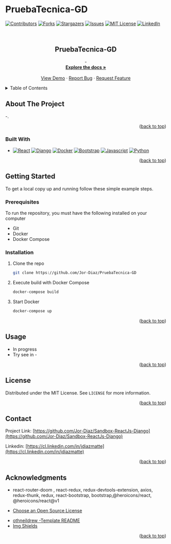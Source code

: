# PruebaTecnica-GD

<a name="readme-top"></a>

[![Contributors][contributors-shield]][contributors-url]
[![Forks][forks-shield]][forks-url]
[![Stargazers][stars-shield]][stars-url]
[![Issues][issues-shield]][issues-url]
[![MIT License][license-shield]][license-url]
[![LinkedIn][linkedin-shield]][linkedin-url]

<!-- PROJECT LOGO -->
<br />
<div align="center">
  <a href="https://github.com/Jor-Diaz/PruebaTecnica-GD">
  </a>

<h2 align="center">PruebaTecnica-GD</h2>

  <p align="center">
    -
    <br />
    <a href="https://github.com/Jor-Diaz/PruebaTecnica-GD"><strong>Explore the docs »</strong></a>
    <br />
    <br />
    <a href="#">View Demo</a>
    ·
    <a href="https://github.com/Jor-Diaz/PruebaTecnica-GD/issues">Report Bug</a>
    ·
    <a href="https://github.com/Jor-Diaz/PruebaTecnica-GD/issues">Request Feature</a>
  </p>
</div>

<!-- TABLE OF CONTENTS -->
<details>
  <summary>Table of Contents</summary>
  <ol>
    <li>
      <a href="#about-the-project">About The Project</a>
      <ul>
        <li><a href="#built-with">Built With</a></li>
      </ul>
    </li>
    <li>
      <a href="#getting-started">Getting Started</a>
      <ul>
        <li><a href="#prerequisites">Prerequisites</a></li>
        <li><a href="#installation">Installation</a></li>
      </ul>
    </li>
    <li><a href="#usage">Usage</a></li>
    <li><a href="#license">License</a></li>
    <li><a href="#contact">Contact</a></li>
    <li><a href="#acknowledgments">Acknowledgments</a></li>
  </ol>
</details>

<!-- ABOUT THE PROJECT -->

## About The Project

-.

<p align="right">(<a href="#readme-top">back to top</a>)</p>

### Built With

- [![React][react.js]][react-url] [![Django][django]][django-url] [![Docker][docker]][docker-url] [![Bootstrap][bootstrap]][bootstrap-url] [![Javascript][javascript]][javascript-url] [![Python][python]][python-url]

<p align="right">(<a href="#readme-top">back to top</a>)</p>

<!-- GETTING STARTED -->

## Getting Started

To get a local copy up and running follow these simple example steps.

### Prerequisites

To run the repository, you must have the following installed on your computer

- Git
- Docker
- Docker Compose

### Installation

1. Clone the repo
   ```sh
   git clone https://github.com/Jor-Diaz/PruebaTecnica-GD
   ```
2. Execute build with Docker Compose
   ```sh
   docker-compose build
   ```
3. Start Docker
   ```sh
   docker-compose up
   ```

<p align="right">(<a href="#readme-top">back to top</a>)</p>

<!-- USAGE EXAMPLES -->

## Usage

- In progress
- Try see in -
<p align="right">(<a href="#readme-top">back to top</a>)</p>

<!-- LICENSE -->

## License

Distributed under the MIT License. See `LICENSE` for more information.

<p align="right">(<a href="#readme-top">back to top</a>)</p>

<!-- CONTACT -->

## Contact

Project Link: [https://github.com/Jor-Diaz/Sandbox-ReactJs-Django](https://github.com/Jor-Diaz/Sandbox-ReactJs-Django)

Linkedin: [https://cl.linkedin.com/in/jdiazmatte](https://cl.linkedin.com/in/jdiazmatte)

<p align="right">(<a href="#readme-top">back to top</a>)</p>

<!-- ACKNOWLEDGMENTS -->

## Acknowledgments

- react-router-doom , react-redux, redux-devtools-extension, axios, redux-thunk, redux, react-bootstrap, bootstrap,@heroicons/react, @heroicons/react@v1

- [Choose an Open Source License](https://choosealicense.com)

* [othneildrew -Template README](https://github.com/othneildrew/Best-README-Template)
* [Img Shields](https://shields.io)

<p align="right">(<a href="#readme-top">back to top</a>)</p>

<!-- MARKDOWN LINKS & IMAGES -->
<!-- https://www.markdownguide.org/basic-syntax/#reference-style-links -->

[contributors-shield]: https://img.shields.io/github/contributors/Jor-Diaz/PruebaTecnica-GD.svg?style=for-the-badge
[contributors-url]: https://github.com/Jor-Diaz/PruebaTecnica-GD/graphs/contributors
[forks-shield]: https://img.shields.io/github/forks/Jor-Diaz/PruebaTecnica-GD.svg?style=for-the-badge
[forks-url]: https://github.com/Jor-Diaz/PruebaTecnica-GD/network/members
[stars-shield]: https://img.shields.io/github/stars/Jor-Diaz/PruebaTecnica-GD?style=for-the-badge
[stars-url]: https://github.com/Jor-Diaz/PruebaTecnica-GD/stargazers
[issues-shield]: https://img.shields.io/github/issues/Jor-Diaz/PruebaTecnica-GD.svg?style=for-the-badge
[issues-url]: https://github.com/Jor-Diaz/PruebaTecnica-GD/issues
[license-shield]: https://img.shields.io/github/license/Jor-Diaz/PruebaTecnica-GD.svg?style=for-the-badge
[license-url]: https://github.com/Jor-Diaz/PruebaTecnica-GD/blob/master/LICENSE.txt
[linkedin-shield]: https://img.shields.io/badge/-LinkedIn-black.svg?style=for-the-badge&logo=linkedin&colorB=555
[linkedin-url]: https://cl.linkedin.com/in/jdiazmatte
[react.js]: https://img.shields.io/badge/React-20232A?style=for-the-badge&logo=react&logoColor=61DAFB
[react-url]: https://reactjs.org/
[bootstrap]: https://img.shields.io/badge/Bootstrap-563D7C?style=for-the-badge&logo=bootstrap&logoColor=white
[bootstrap-url]: https://getbootstrap.com
[django-url]: https://www.djangoproject.com/
[django]: https://img.shields.io/badge/Django-092E20?style=for-the-badge&logo=django&logoColor=white
[python]: https://img.shields.io/badge/Python-3776AB?style=for-the-badge&logo=python&logoColor=white
[python-url]: https://www.python.org/
[docker-url]: https://www.docker.com/
[docker]: https://img.shields.io/badge/docker-%230db7ed.svg?style=for-the-badge&logo=docker&logoColor=white
[javascript]: https://img.shields.io/badge/JavaScript-323330?style=for-the-badge&logo=javascript&logoColor=F7DF1E
[javascript-url]: https://www.javascript.com/
[html5]: https://img.shields.io/badge/HTML5-E34F26?style=for-the-badge&logo=html5&logoColor=white
[css3]: https://img.shields.io/badge/CSS3-1572B6?style=for-the-badge&logo=css3&logoColor=white
